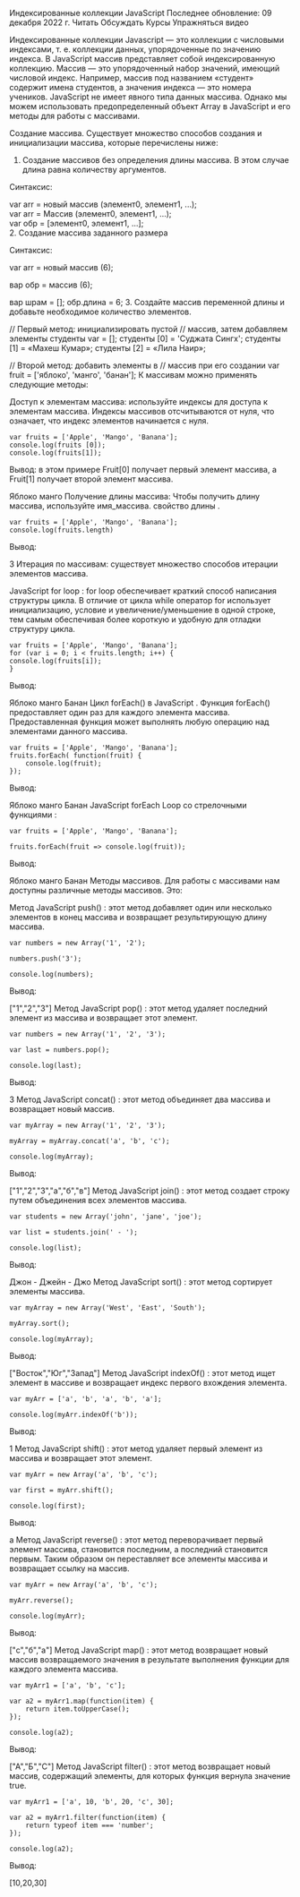 Индексированные коллекции JavaScript
Последнее обновление: 09 декабря 2022 г.
Читать
Обсуждать
Курсы
Упражняться
видео

Индексированные коллекции Javascript — это коллекции с числовыми индексами, т. е. коллекции данных, упорядоченные по значению индекса. В JavaScript массив представляет собой индексированную коллекцию. Массив — это упорядоченный набор значений, имеющий числовой индекс. Например, массив под названием «студент» содержит имена студентов, а значения индекса — это номера учеников. JavaScript не имеет явного типа данных массива. Однако мы можем использовать предопределенный объект Array в JavaScript и его методы для работы с массивами.

Создание массива. Существует множество способов создания и инициализации массива, которые перечислены ниже:

1. Создание массивов без определения длины массива. В этом случае длина равна количеству аргументов.

Синтаксис:

var arr = новый массив (элемент0, элемент1, ...);  
var arr = Массив (элемент0, элемент1, ...);  
var обр = [элемент0, элемент1, ...];  
2. Создание массива заданного размера

Синтаксис:

var arr = новый массив (6);

вар обр = массив (6);

вар шрам = [];
обр.длина = 6; 3. Создайте массив переменной длины и добавьте необходимое количество элементов.

// Первый метод: инициализировать пустой
// массив, затем добавляем элементы
студенты var = [];
студенты [0] = 'Суджата Сингх';
студенты [1] = «Махеш Кумар»;
студенты [2] = «Лила Наир»;

// Второй метод: добавить элементы в
// массив при его создании
var fruit = ['яблоко', 'манго', 'банан'];
К массивам можно применять следующие методы:

Доступ к элементам массива: используйте индексы для доступа к элементам массива. Индексы массивов отсчитываются от нуля, что означает, что индекс элементов начинается с нуля.

    var fruits = ['Apple', 'Mango', 'Banana'];
    console.log(fruits [0]);
    console.log(fruits[1]);

Вывод: в этом примере Fruit[0] получает первый элемент массива, а Fruit[1] получает второй элемент массива.

Яблоко
манго
Получение длины массива: Чтобы получить длину массива, используйте имя_массива. свойство длины .

    var fruits = ['Apple', 'Mango', 'Banana'];
    console.log(fruits.length)

Вывод:

3
Итерация по массивам: существует множество способов итерации элементов массива.

JavaScript for loop : for loop обеспечивает краткий способ написания структуры цикла. В отличие от цикла while оператор for использует инициализацию, условие и увеличение/уменьшение в одной строке, тем самым обеспечивая более короткую и удобную для отладки структуру цикла.

    var fruits = ['Apple', 'Mango', 'Banana'];
    for (var i = 0; i < fruits.length; i++) {
    console.log(fruits[i]);
    }

Вывод:

Яблоко
манго
Банан
Цикл forEach() в JavaScript . Функция forEach() предоставляет один раз для каждого элемента массива. Предоставленная функция может выполнять любую операцию над элементами данного массива.

    var fruits = ['Apple', 'Mango', 'Banana'];
    fruits.forEach( function(fruit) {
        console.log(fruit);
    });

Вывод:

Яблоко
манго
Банан
JavaScript forEach Loop со стрелочными функциями :

    var fruits = ['Apple', 'Mango', 'Banana'];

    fruits.forEach(fruit => console.log(fruit));

Вывод:

Яблоко
манго
Банан
Методы массивов. Для работы с массивами нам доступны различные методы массивов. Это:

Метод JavaScript push() : этот метод добавляет один или несколько элементов в конец массива и возвращает результирующую длину массива.

    var numbers = new Array('1', '2');

    numbers.push('3');

    console.log(numbers);

Вывод:

["1","2","3"]
Метод JavaScript pop() : этот метод удаляет последний элемент из массива и возвращает этот элемент.

    var numbers = new Array('1', '2', '3');

    var last = numbers.pop();

    console.log(last);

Вывод:

3
Метод JavaScript concat() : этот метод объединяет два массива и возвращает новый массив.

    var myArray = new Array('1', '2', '3');

    myArray = myArray.concat('a', 'b', 'c');

    console.log(myArray);

Вывод:

["1","2","3","а","б","в"]
Метод JavaScript join() : этот метод создает строку путем объединения всех элементов массива.

    var students = new Array('john', 'jane', 'joe');

    var list = students.join(' - ');

    console.log(list);

Вывод:

Джон - Джейн - Джо
Метод JavaScript sort() : этот метод сортирует элементы массива.

    var myArray = new Array('West', 'East', 'South');

    myArray.sort();

    console.log(myArray);

Вывод:

["Восток","Юг","Запад"]
Метод JavaScript indexOf() : этот метод ищет элемент в массиве и возвращает индекс первого вхождения элемента.

    var myArr = ['a', 'b', 'a', 'b', 'a'];

    console.log(myArr.indexOf('b'));

Вывод:

1
Метод JavaScript shift() : этот метод удаляет первый элемент из массива и возвращает этот элемент.

    var myArr = new Array('a', 'b', 'c');

    var first = myArr.shift();

    console.log(first);

Вывод:

а
Метод JavaScript reverse() : этот метод переворачивает первый элемент массива, становится последним, а последний становится первым. Таким образом он переставляет все элементы массива и возвращает ссылку на массив.

    var myArr = new Array('a', 'b', 'c');

    myArr.reverse();

    console.log(myArr);

Вывод:

["с","б","а"]
Метод JavaScript map() : этот метод возвращает новый массив возвращаемого значения в результате выполнения функции для каждого элемента массива.

    var myArr1 = ['a', 'b', 'c'];

    var a2 = myArr1.map(function(item) {
        return item.toUpperCase();
    });

    console.log(a2);

Вывод:

["А","Б","С"]
Метод JavaScript filter() : этот метод возвращает новый массив, содержащий элементы, для которых функция вернула значение true.

    var myArr1 = ['a', 10, 'b', 20, 'c', 30];

    var a2 = myArr1.filter(function(item) {
        return typeof item === 'number';
    });

    console.log(a2);

Вывод:

[10,20,30]

